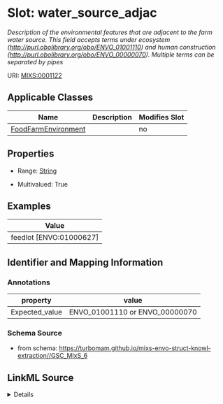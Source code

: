 # Slot: water_source_adjac


_Description of the environmental features that are adjacent to the farm water source. This field accepts terms under ecosystem (http://purl.obolibrary.org/obo/ENVO_01001110) and human construction (http://purl.obolibrary.org/obo/ENVO_00000070). Multiple terms can be separated by pipes_



URI: [MIXS:0001122](https://w3id.org/mixs/0001122)



<!-- no inheritance hierarchy -->




## Applicable Classes

| Name | Description | Modifies Slot |
| --- | --- | --- |
[FoodFarmEnvironment](FoodFarmEnvironment.md) |  |  no  |







## Properties

* Range: [String](String.md)

* Multivalued: True






## Examples

| Value |
| --- |
| feedlot [ENVO:01000627] |

## Identifier and Mapping Information





### Annotations

| property | value |
| --- | --- |
| Expected_value | ENVO_01001110 or ENVO_00000070 |



### Schema Source


* from schema: https://turbomam.github.io/mixs-envo-struct-knowl-extraction//GSC_MIxS_6




## LinkML Source

<details>
```yaml
name: water_source_adjac
annotations:
  Expected_value:
    tag: Expected_value
    value: ENVO_01001110 or ENVO_00000070
description: Description of the environmental features that are adjacent to the farm
  water source. This field accepts terms under ecosystem (http://purl.obolibrary.org/obo/ENVO_01001110)
  and human construction (http://purl.obolibrary.org/obo/ENVO_00000070). Multiple
  terms can be separated by pipes
title: environmental feature adjacent water source
notes:
- adjacent
- environmental
- feature
- source
- water
examples:
- value: feedlot [ENVO:01000627]
from_schema: https://turbomam.github.io/mixs-envo-struct-knowl-extraction//GSC_MIxS_6
rank: 1000
string_serialization: '{text}'
slot_uri: MIXS:0001122
multivalued: true
alias: water_source_adjac
domain_of:
- FoodFarmEnvironment
range: string
required: false
recommended: false

```
</details>